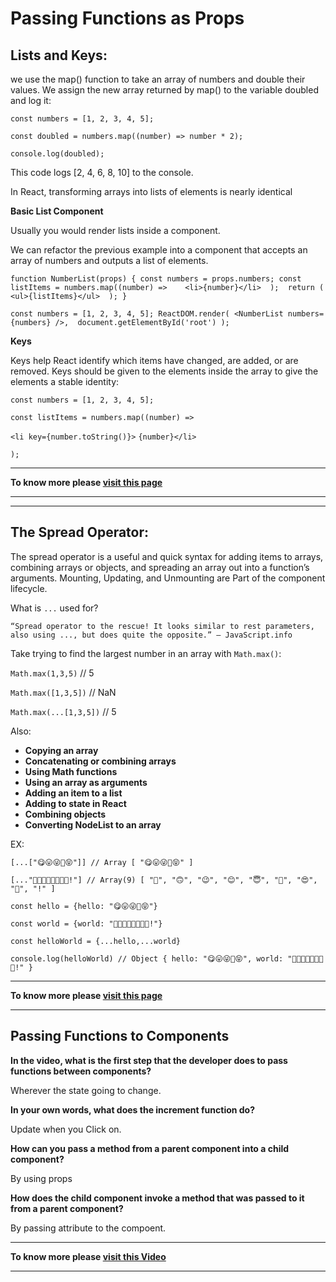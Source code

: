 # Passing Functions as Props
## **Lists and Keys**:


we use the map() function to take an array of numbers and double their values. We assign the new array returned by map() to the variable doubled and log it:

`const numbers = [1, 2, 3, 4, 5];`

`const doubled = numbers.map((number) => number * 2);`

`console.log(doubled);`

This code logs [2, 4, 6, 8, 10] to the console.

In React, transforming arrays into lists of elements is nearly identical

**Basic List Component**

Usually you would render lists inside a component.

We can refactor the previous example into a component that accepts an array of numbers and outputs a list of elements.

`function NumberList(props) {
  const numbers = props.numbers;
  const listItems = numbers.map((number) =>    <li>{number}</li>  );  return (
    <ul>{listItems}</ul>  );
}`

`const numbers = [1, 2, 3, 4, 5];
ReactDOM.render(
  <NumberList numbers={numbers} />,  document.getElementById('root')
);`

**Keys**

Keys help React identify which items have changed, are added, or are removed. Keys should be given to the elements inside the array to give the elements a stable identity:

`const numbers = [1, 2, 3, 4, 5];`

`const listItems = numbers.map((number) =>`

  `<li key={number.toString()}>`
      `{number}</li> `

`);`

  



--------


**To know more please 
[visit this page](https://reactjs.org/docs/lists-and-keys.html)**

-------

-----------

## **The Spread Operator:**

The spread operator is a useful and quick syntax for adding items to arrays, combining arrays or objects, and spreading an array out into a function’s arguments.
Mounting, Updating, and Unmounting are Part of the component lifecycle.

What is `...` used for?

    “Spread operator to the rescue! It looks similar to rest parameters, also using ..., but does quite the opposite.” — JavaScript.info

Take trying to find the largest number in an array with `Math.max()`:

`Math.max(1,3,5)` // 5

`Math.max([1,3,5])` // NaN

`Math.max(...[1,3,5])` // 5

Also:
- **Copying an array**
- **Concatenating or combining arrays**
- **Using Math functions**
- **Using an array as arguments**
- **Adding an item to a list**
- **Adding to state in React**
- **Combining objects**
- **Converting NodeList to an array**
 
 EX:

 `[...["😋😛😜🤪😝"]] // Array [ "😋😛😜🤪😝" ]`

`[..."🙂🙃😉😊😇🥰😍🤩!"] // Array(9) [ "🙂", "🙃", "😉", "😊", "😇", "🥰", "😍", "🤩", "!" ]`


`const hello = {hello: "😋😛😜🤪😝"}`


`const world = {world: "🙂🙃😉😊😇🥰😍🤩!"}`


`const helloWorld = {...hello,...world}`

`console.log(helloWorld) // Object { hello: "😋😛😜🤪😝", world: "🙂🙃😉😊😇🥰😍🤩!" }`



--------


**To know more please 
[visit this page](https://medium.com/coding-at-dawn/how-to-use-the-spread-operator-in-javascript-b9e4a8b06fab)**

-------

## **Passing Functions to Components**


**In the video, what is the first step that the developer does to pass functions between components?**

Wherever the state going to change.

**In your own words, what does the increment function do?**

Update when you Click on.

**How can you pass a method from a parent component into a child component?**

By using props

**How does the child component invoke a method that was passed to it from a parent component?**

By passing attribute to the compoent.

--------


**To know more please 
[visit this Video](https://www.youtube.com/watch?v=c05OL7XbwXU)**

-------